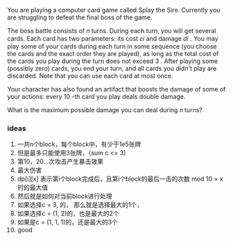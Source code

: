 You are playing a computer card game called Splay the Sire. Currently you are struggling to defeat the final boss of the game.

The boss battle consists of 𝑛
 turns. During each turn, you will get several cards. Each card has two parameters: its cost 𝑐𝑖
 and damage 𝑑𝑖
. You may play some of your cards during each turn in some sequence (you choose the cards and the exact order they are played), as long as the total cost of the cards you play during the turn does not exceed 3
. After playing some (possibly zero) cards, you end your turn, and all cards you didn't play are discarded. Note that you can use each card at most once.

Your character has also found an artifact that boosts the damage of some of your actions: every 10
-th card you play deals double damage.

What is the maximum possible damage you can deal during 𝑛
 turns?

 ### ideas
 1. 一共n个block，每个block中，有少于1e5张牌
 2. 但是最多只能使用3张牌，（sum c <= 3)
 3. 第10，20...次攻击产生暴击效果
 4. 最大伤害
 5. dp[i][x] 表示第i个block完成后，且第i个block的最后一击的次数 mod 10 = x时的最大值
 6. 然后就是如何对当前block进行处理
 7. 如果选择c = 3, 的， 那么就是选择最大的1个，
 8. 如果选择c = (1, 2)的，也是最大的2个
 9. 如果是c = (1, 1, 1)的，还是最大的3个
 10. good